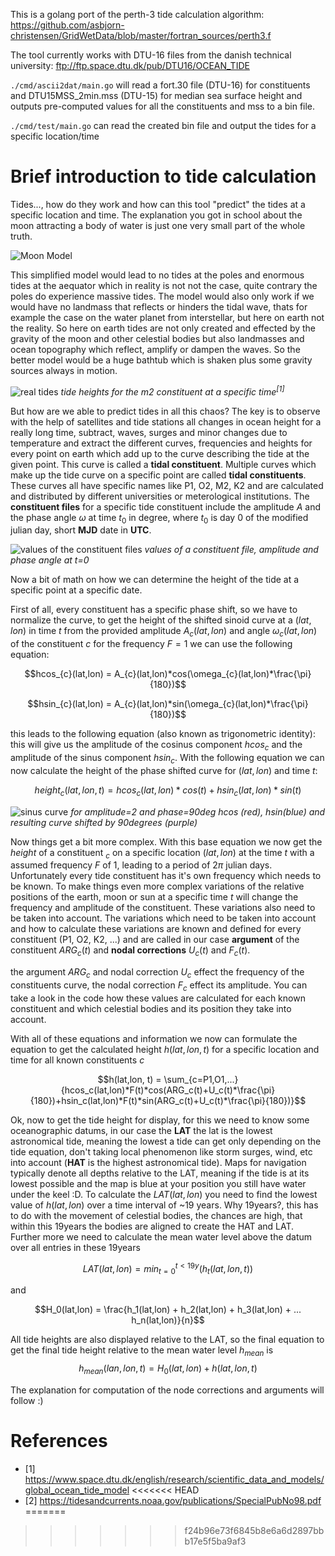 This is a golang port of the perth-3 tide calculation algorithm: https://github.com/asbjorn-christensen/GridWetData/blob/master/fortran_sources/perth3.f

The tool currently works with DTU-16 files from the danish technical university: ftp://ftp.space.dtu.dk/pub/DTU16/OCEAN_TIDE

`./cmd/ascii2dat/main.go` will read a fort.30 file (DTU-16) for constituents and DTU15MSS_2min.mss (DTU-15) for median sea surface height and outputs pre-computed values for all the constituents and mss to a bin file.

`./cmd/test/main.go` can read the created bin file and output the tides for a specific location/time

# Brief introduction to tide calculation
Tides..., how do they work and how can this tool "predict" the tides at a specific location and time. The explanation you got in school about the moon attracting a body of water is just one very small part of the whole truth.

![Moon Model](./doc/tides_moon.png)

This simplified model would lead to no tides at the poles and enormous tides at the aequator which in reality is not not the case, quite contrary the poles do experience massive tides. The model would also only work if we would have no landmass that reflects or hinders the tidal wave, thats for example the case on the water planet from interstellar, but here on earth not the reality. So here on earth tides are not only created and effected by the gravity of the moon and other celestial bodies but also landmasses and ocean topography which reflect, amplify or dampen the waves. So the better model would be a huge bathtub which is shaken plus some gravity sources always in motion.

![real tides](./doc/tides_real.png)
*tide heights for the m2 constituent at a specific time<sup>[1]</sup>*

But how are we able to predict tides in all this chaos? The key is to observe with the help of satellites and tide stations all changes in ocean height for a really long time, subtract, waves, surges and minor changes due to temperature and extract the different curves, frequencies and heights for every point on earth which add up to the curve describing the tide at the given point. This curve is called a **tidal constituent**. Multiple curves which make up the tide curve on a specific point are called **tidal constituents**. These curves all have specific names like P1, O2, M2, K2 and are calculated and distributed by different universities or meterological institutions. The **constituent files** for a specific tide constituent include the amplitude $A$ and the phase angle $\omega$ at time $t_0$ in degree, where $t_0$ is day 0 of the modified julian day, short **MJD** date in **UTC**.

![values of the constituent files](./doc/ampphase.png)
*values of a constituent file, amplitude and phase angle at t=0*

Now a bit of math on how we can determine the height of the tide at a specific point at a specific date.

First of all, every constituent has a specific phase shift, so we have to normalize the curve, to get the height of the shifted sinoid curve at a $(lat,lon)$ in time $t$ from the provided amplitude $A_{c}(lat,lon)$ and angle $\omega_{c}(lat,lon)$ of the constituent $c$ for the frequency $F=1$ we can use the following equation:

$$hcos_{c}(lat,lon) = A_{c}(lat,lon)*cos(\omega_{c}(lat,lon)*\frac{\pi}{180})$$

$$hsin_{c}(lat,lon) = A_{c}(lat,lon)*sin(\omega_{c}(lat,lon)*\frac{\pi}{180})$$

this leads to the following equation (also known as trigonometric identity):
this will give us the amplitude of the cosinus component $hcos_c$ and the amplitude of the sinus component $hsin_c$. With the following equation we can now calculate the height of the phase shifted curve for $(lat, lon)$ and time $t$:

$$height_c(lat,lon, t) = hcos_c(lat,lon)*cos(t)+hsin_c(lat,lon)*sin(t)$$

![sinus curve](./doc/phaseshift.png)
*for amplitude=2 and phase=90deg hcos (red), hsin(blue) and resulting curve shifted by 90degrees (purple)*

Now things get a bit more complex. With this base equation we now get the $height$ of a constituent $_c$ on a specific location $(lat,lon)$ at the time $t$ with a assumed frequency $F$ of 1, leading to a period of $2\pi$ julian days. Unfortunately every tide constituent has it's own frequency which needs to be known. To make things even more complex variations of the relative positions of the earth, moon or sun at a specific time $t$ will change the frequency and amplitude of the constituent. These variations also need to be taken into account. The variations which need to be taken into account and how to calculate these variations are known and defined for every constituent (P1, O2, K2, ...) and are called in our case **argument** of the constituent $ARG_c(t)$ and **nodal corrections** $U_c(t)$ and $F_c(t)$.

the argument $ARG_c$ and nodal correction $U_c$ effect the frequency of the constituents curve, the nodal correction $F_c$  effect its amplitude. You can take a look in the code how these values are calculated for each known constituent and which celestial bodies and its position they take into account.

With all of these equations and information we now can formulate the equation to get the calculated height $h(lat,lon,t)$ for a specific location and time for all known constituents $c$

$$h(lat,lon, t) = \sum_{c=P1,O1,...}{hcos_c(lat,lon)*F(t)*cos(ARG_c(t)+U_c(t)*\frac{\pi}{180})+hsin_c(lat,lon)*F(t)*sin(ARG_c(t)+U_c(t)*\frac{\pi}{180})}$$ 

Ok, now to get the tide height for display, for this we need to know some oceanographic datums, in our case the **LAT** the lat is the lowest astronomical tide, meaning the lowest a tide can get only depending on the tide equation, don't taking local phenomenon like storm surges, wind, etc into account (**HAT** is the highest astronomical tide). Maps for navigation typically denote all depths relative to the LAT, meaning if the tide is at its lowest possible and the map is blue at your position you still have water under the keel :D. To calculate the $LAT(lat,lon)$ you need to find the lowest value of $h(lat,lon)$ over a time interval of ~19 years. Why 19years?, this has to do with the movement of celestial bodies, the chances are high, that within this 19years the bodies are aligned to create the HAT and LAT. Further more we need to calculate the mean water level above the datum over all entries in these 19years

$$LAT(lat,lon) = min_{t=0}^{t<19y}{(h_t(lat,lon, t))}$$

and 

$$H_0(lat,lon) = \frac{h_1(lat,lon) + h_2(lat,lon) + h_3(lat,lon) + ... h_n(lat,lon)}{n}$$

All tide heights are also displayed relative to the LAT, so the final equation to get the final tide height relative to the mean water level $h_{mean}$ is
$$h_{mean}(lan,lon,t) = H_0(lat,lon)+h(lat,lon,t)$$

The explanation for computation of the node corrections and arguments will follow :)

# References
* [1] https://www.space.dtu.dk/english/research/scientific_data_and_models/global_ocean_tide_model
<<<<<<< HEAD
* [2] https://tidesandcurrents.noaa.gov/publications/SpecialPubNo98.pdf
=======
>>>>>>> f24b96e73f6845b8e6a6d2897bbb17e5f5ba9af3
